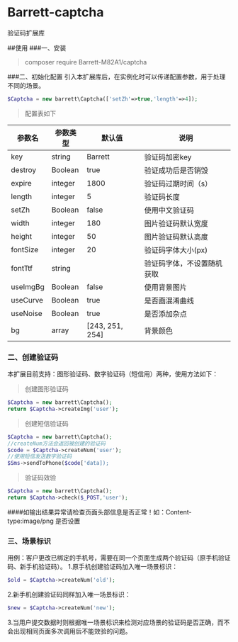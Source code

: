 # Barrett-captcha
验证码扩展库

##使用
###一、安装
> composer require Barrett-M82A1/captcha

###二、初始化配置
引入本扩展库后，在实例化时可以传递配置参数，用于处理不同的场景。
```php
$Captcha = new barrett\Captcha(['setZh'=>true,'length'=>4]);
```

> 配置表如下

|参数名|参数类型|默认值|说明|
| ------------ | ------------ | ------------ | ------------ |
|key|string|Barrett|验证码加密key|
|destroy|Boolean|true|验证成功后是否销毁|
|expire|integer|1800|验证码过期时间（s）|
|length|integer|5|验证码长度|
|setZh|Boolean|false|使用中文验证码|
|width|integer|180|图片验证码默认宽度|
|height|integer|50|图片验证码默认高度|
|fontSize|integer|20|验证码字体大小(px)|
|fontTtf|string |   |验证码字体，不设置随机获取|
|useImgBg|Boolean|false|使用背景图片|
|useCurve|Boolean|true|是否画混淆曲线|
|useNoise|Boolean|true|是否添加杂点|
|bg|array|[243, 251, 254]|背景颜色|

### 二、创建验证码
本扩展目前支持：图形验证码、数字验证码（短信用）两种，使用方法如下：
> 创建图形验证码
```php
$Captcha = new barrett\Captcha();
return $Captcha->createImg('user');
```

> 创建短信验证码
```php
$Captcha = new barrett\Captcha();
//createNum方法会返回被创建的验证码
$code = $Captcha->createNum('user');
//使用短信发送数字验证码
$Sms->sendToPhone($code['data]);
```

> 验证码效验
```php
$Captcha = new barrett\Captcha();
return $Captcha->check($_POST,'user');
```

####如输出结果异常请检查页面头部信息是否正常！如：Content-type:image/png 是否设置

### 三、场景标识
用例：客户更改已绑定的手机号，需要在同一个页面生成两个验证码（原手机验证码、新手机验证码）。
1.原手机创建验证码加入唯一场景标识：
```php
$old = $Captcha->createNum('old');
```
2.新手机创建验证码同样加入唯一场景标识：
```php
$new = $Captcha->createNum('new');
```
3.当用户提交数据时则根据唯一场景标识来检测对应场景的验证码是否正确，而不会出现相同页面多次调用后不能效验的问题。